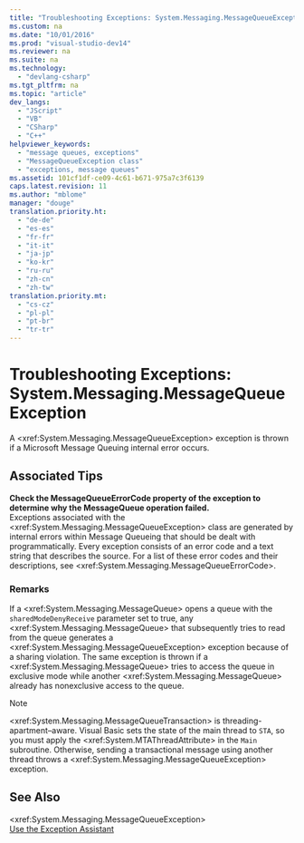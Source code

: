 ```yaml
---
title: "Troubleshooting Exceptions: System.Messaging.MessageQueueException"
ms.custom: na
ms.date: "10/01/2016"
ms.prod: "visual-studio-dev14"
ms.reviewer: na
ms.suite: na
ms.technology: 
  - "devlang-csharp"
ms.tgt_pltfrm: na
ms.topic: "article"
dev_langs: 
  - "JScript"
  - "VB"
  - "CSharp"
  - "C++"
helpviewer_keywords: 
  - "message queues, exceptions"
  - "MessageQueueException class"
  - "exceptions, message queues"
ms.assetid: 101cf1df-ce09-4c61-b671-975a7c3f6139
caps.latest.revision: 11
ms.author: "mblome"
manager: "douge"
translation.priority.ht: 
  - "de-de"
  - "es-es"
  - "fr-fr"
  - "it-it"
  - "ja-jp"
  - "ko-kr"
  - "ru-ru"
  - "zh-cn"
  - "zh-tw"
translation.priority.mt: 
  - "cs-cz"
  - "pl-pl"
  - "pt-br"
  - "tr-tr"
---
```

# Troubleshooting Exceptions: System.Messaging.MessageQueueException
A \<xref:System.Messaging.MessageQueueException> exception is thrown if a Microsoft Message Queuing internal error occurs.  
  
## Associated Tips  
 **Check the MessageQueueErrorCode property of the exception to determine why the MessageQueue operation failed.**  
 Exceptions associated with the \<xref:System.Messaging.MessageQueueException> class are generated by internal errors within Message Queueing that should be dealt with programmatically. Every exception consists of an error code and a text string that describes the source. For a list of these error codes and their descriptions, see \<xref:System.Messaging.MessageQueueErrorCode>.  
  
### Remarks  
 If a \<xref:System.Messaging.MessageQueue> opens a queue with the `sharedModeDenyReceive` parameter set to true, any \<xref:System.Messaging.MessageQueue> that subsequently tries to read from the queue generates a \<xref:System.Messaging.MessageQueueException> exception because of a sharing violation. The same exception is thrown if a \<xref:System.Messaging.MessageQueue> tries to access the queue in exclusive mode while another \<xref:System.Messaging.MessageQueue> already has nonexclusive access to the queue.  
  
> [!NOTE]
>  \<xref:System.Messaging.MessageQueueTransaction> is threading-apartment–aware. Visual Basic sets the state of the main thread to `STA`, so you must apply the \<xref:System.MTAThreadAttribute> in the `Main` subroutine. Otherwise, sending a transactional message using another thread throws a \<xref:System.Messaging.MessageQueueException> exception.  
  
## See Also  
 \<xref:System.Messaging.MessageQueueException>   
 [Use the Exception Assistant](../Topic/How%20to:%20Use%20the%20Exception%20Assistant.md)